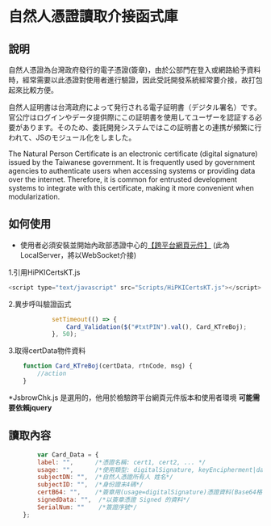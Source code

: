 # 自然人憑證讀取介接函式庫

## 說明
自然人憑證為台灣政府發行的電子憑證(簽章)，由於公部門在登入或網路給予資料時，經常需要以此憑證對使用者進行驗證，因此受託開發系統經常要介接，故打包起來比較方便。

自然人証明書は台湾政府によって発行される電子証明書（デジタル署名）です。官公庁はログインやデータ提供際にこの証明書を使用してユーザーを認証する必要があります。そのため、委託開発システムではこの証明書との連携が頻繁に行われて、JSのモジュール化をしました。

The Natural Person Certificate is an electronic certificate (digital signature) issued by the Taiwanese government. It is frequently used by government agencies to authenticate users when accessing systems or providing data over the internet. Therefore, it is common for entrusted development systems to integrate with this certificate, making it more convenient when modularization.

## 如何使用
* 使用者必須安裝並開始內政部憑證中心的[【跨平台網頁元件】](https://moica.nat.gov.tw/rac_plugin.html) (此為LocalServer，將以WebSocket介接)

1.引用HiPKICertsKT.js
```javascript
<script type="text/javascript" src="Scripts/HiPKICertsKT.js"></script>
```

2.異步呼叫驗證函式
```javascript
            setTimeout(() => {
                Card_Validation($("#txtPIN").val(), Card_KTreBoj);
            }, 50);
```

3.取得certData物件資料
```javascript
    function Card_KTreBoj(certData, rtnCode, msg) {
        //action
    }
```

*JsbrowChk.js 是選用的，他用於檢驗跨平台網頁元件版本和使用者環境 **可能需要依賴jquery**

## 讀取內容
```javascript
        var Card_Data = {
        label: "",      /*憑證名稱: cert1, cert2, ... */
        usage: "",      /*使用類型: digitalSignature, keyEncipherment|dataEncipherment */
        subjectDN: "",  /*自然人憑證所有人 姓名*/
        subjectID: "",  /*身份證末4碼*/
        certB64: "",    /*簽章用(usage=digitalSignature)憑證資料(Base64格式)*/
        signedData: "",  /*以簽章憑證 Signed 的資料*/
        SerialNum: ""    /*簽證序號*/
    };
```
